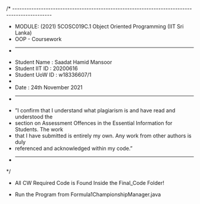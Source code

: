 /* ----------------------------------------------------------------------------------------------
 * MODULE: (2021) 5COSC019C.1 Object Oriented Programming (IIT Sri Lanka)
 * OOP - Coursework
 * ----------------------------------------------------------------------------------------------
 * Student Name    : Saadat Hamid Mansoor
 * Student IIT ID  : 20200616
 * Student UoW ID  : w18336607/1
 * 
 * Date            : 24th November 2021 
 * ----------------------------------------------------------------------------------------------
 * ”I confirm that I understand what plagiarism is and have read and understood the
 * section on Assessment Offences in the Essential Information for Students. The work
 * that I have submitted is entirely my own. Any work from other authors is duly
 * referenced and acknowledged within my code.”
 * ----------------------------------------------------------------------------------------------
 */

 - All CW Required Code is Found Inside the Final_Code Folder!

 - Run the Program from Formula1ChampionshipManager.java
